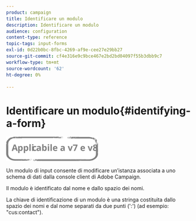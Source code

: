 ```yaml
---
product: campaign
title: Identificare un modulo
description: Identificare un modulo
audience: configuration
content-type: reference
topic-tags: input-forms
exl-id: 0d22b0bc-8fbc-4269-af9e-cee27e29bb27
source-git-commit: cf4e316e9c9bce467e2bd2bd04097f55b3dbb9c7
workflow-type: tm+mt
source-wordcount: '62'
ht-degree: 0%

---
```


# Identificare un modulo{#identifying-a-form}

![](../../assets/common.svg)

Un modulo di input consente di modificare un’istanza associata a uno schema di dati dalla console client di Adobe Campaign.

Il modulo è identificato dal nome e dallo spazio dei nomi.

La chiave di identificazione di un modulo è una stringa costituita dallo spazio dei nomi e dal nome separati da due punti (&#39;:&#39;) (ad esempio: &quot;cus:contact&quot;).
